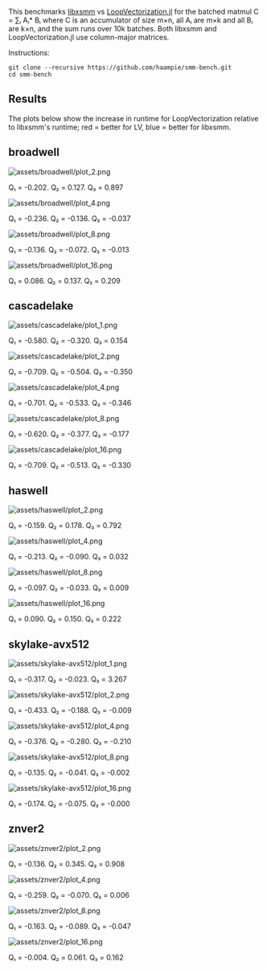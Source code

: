 This benchmarks [libxsmm](https://github.com/hfp/libxsmm) vs [LoopVectorization.jl](https://github.com/JuliaSIMD/LoopVectorization.jl) for the batched matmul C = ∑ᵢ Aᵢ* Bᵢ where C is an accumulator of size m×n, all Aᵢ are m×k and all Bᵢ are k×n, and the sum runs over 10k batches. Both libxsmm and LoopVectorization.jl use column-major matrices.

Instructions:

```console
git clone --recursive https://github.com/haampie/smm-bench.git
cd smm-bench
```

## Results

The plots below show the increase in runtime for LoopVectorization relative to libxsmm's runtime; red = better for LV, blue = better for libxsmm.

<!-- results -->
## broadwell

![assets/broadwell/plot_2.png](assets/broadwell/plot_2.png)

Q₁ = -0.202.  Q₂ = 0.127.  Q₃ = 0.897

![assets/broadwell/plot_4.png](assets/broadwell/plot_4.png)

Q₁ = -0.236.  Q₂ = -0.136.  Q₃ = -0.037

![assets/broadwell/plot_8.png](assets/broadwell/plot_8.png)

Q₁ = -0.136.  Q₂ = -0.072.  Q₃ = -0.013

![assets/broadwell/plot_16.png](assets/broadwell/plot_16.png)

Q₁ = 0.086.  Q₂ = 0.137.  Q₃ = 0.209


## cascadelake

![assets/cascadelake/plot_1.png](assets/cascadelake/plot_1.png)

Q₁ = -0.580.  Q₂ = -0.320.  Q₃ = 0.154

![assets/cascadelake/plot_2.png](assets/cascadelake/plot_2.png)

Q₁ = -0.709.  Q₂ = -0.504.  Q₃ = -0.350

![assets/cascadelake/plot_4.png](assets/cascadelake/plot_4.png)

Q₁ = -0.701.  Q₂ = -0.533.  Q₃ = -0.346

![assets/cascadelake/plot_8.png](assets/cascadelake/plot_8.png)

Q₁ = -0.620.  Q₂ = -0.377.  Q₃ = -0.177

![assets/cascadelake/plot_16.png](assets/cascadelake/plot_16.png)

Q₁ = -0.709.  Q₂ = -0.513.  Q₃ = -0.330


## haswell

![assets/haswell/plot_2.png](assets/haswell/plot_2.png)

Q₁ = -0.159.  Q₂ = 0.178.  Q₃ = 0.792

![assets/haswell/plot_4.png](assets/haswell/plot_4.png)

Q₁ = -0.213.  Q₂ = -0.090.  Q₃ = 0.032

![assets/haswell/plot_8.png](assets/haswell/plot_8.png)

Q₁ = -0.097.  Q₂ = -0.033.  Q₃ = 0.009

![assets/haswell/plot_16.png](assets/haswell/plot_16.png)

Q₁ = 0.090.  Q₂ = 0.150.  Q₃ = 0.222


## skylake-avx512

![assets/skylake-avx512/plot_1.png](assets/skylake-avx512/plot_1.png)

Q₁ = -0.317.  Q₂ = -0.023.  Q₃ = 3.267

![assets/skylake-avx512/plot_2.png](assets/skylake-avx512/plot_2.png)

Q₁ = -0.433.  Q₂ = -0.188.  Q₃ = -0.009

![assets/skylake-avx512/plot_4.png](assets/skylake-avx512/plot_4.png)

Q₁ = -0.376.  Q₂ = -0.280.  Q₃ = -0.210

![assets/skylake-avx512/plot_8.png](assets/skylake-avx512/plot_8.png)

Q₁ = -0.135.  Q₂ = -0.041.  Q₃ = -0.002

![assets/skylake-avx512/plot_16.png](assets/skylake-avx512/plot_16.png)

Q₁ = -0.174.  Q₂ = -0.075.  Q₃ = -0.000


## znver2

![assets/znver2/plot_2.png](assets/znver2/plot_2.png)

Q₁ = -0.136.  Q₂ = 0.345.  Q₃ = 0.908

![assets/znver2/plot_4.png](assets/znver2/plot_4.png)

Q₁ = -0.259.  Q₂ = -0.070.  Q₃ = 0.006

![assets/znver2/plot_8.png](assets/znver2/plot_8.png)

Q₁ = -0.163.  Q₂ = -0.089.  Q₃ = -0.047

![assets/znver2/plot_16.png](assets/znver2/plot_16.png)

Q₁ = -0.004.  Q₂ = 0.061.  Q₃ = 0.162